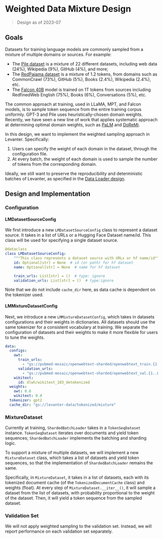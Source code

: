 # Weighted Data Mixture Design
> Design as of 2023-07

## Goals
Datasets for training language models are commonly sampled from a mixture of multiple domains or sources.
For example:
- The [Pile dataset](https://pile.eleuther.ai/) is a mixture of 22 different datasets, including
web data (24%), Wikipedia (9%), GitHub (4%), and more;
- The [RedPajama dataset](https://huggingface.co/datasets/togethercomputer/RedPajama-Data-1T) is
a mixture of 1.2 tokens, from domains such as CommonCrawl (73%), GitHub (5%), Books (2.4%),
Wikipedia (2.4%), etc.
- The [Falcon 40B](https://huggingface.co/tiiuae/falcon-40b) model is trained on 1T tokens from
sources including RedfinedWeb English (75%), Books (6%), Conversations (5%), etc.

The common approach at training, used in LLaMA, MPT, and Falcon models, is to sample token sequence from
the entire training corpus uniformly. GPT-3 and Pile uses heuristically-chosen domain weights.
Recently, we have seen a new line of work that applies systematic approach at determining optimal domain
weights, such as [PaLM](https://arxiv.org/abs/2204.02311) and [DoReMi](https://arxiv.org/abs/2305.10429).

In this design, we want to implement the weighted sampling approach in Levanter. Specifically:
1. Users can specify the weight of each domain in the dataset, through the configuration file.
2. At every batch, the weight of each domain is used to sample the number of tokens from the
corresponding domain.

Ideally, we still want to preserve the reproducibility and deterministic batches of Levanter,
as specified in the [Data Loader design](Data-Loader-Design.md).


## Design and Implementation
### Configuration
#### LMDatasetSourceConfig
We first introduce a new `LMDatasetSourceConfig` class to represent a dataset source. It takes in a list of URLs or a Hugging Face Dataset name/id. This class will be used for specifying a single dataset source.

```yaml
@dataclass
class LMDatasetSourceConfig:
    """This class represents a dataset source with URLs or hf name/id"""
    id: Optional[str] = None  # id (or path) for hf dataset
    name: Optional[str] = None  # name for hf dataset

    train_urls: List[str] = ()  # type: ignore
    validation_urls: List[str] = ()  # type:ignore
```

Note that we do not include `cache_dir` here, as data cache is dependent on the tokenizer used.

#### LMMixtureDatasetConfig
Next, we introduce a new `LMMixtureDatasetConfig`, which takes in datasets configurations and their weights in dictionaries.
All datasets should use the same tokenizer for a consistent vocabulary at training.
We separate the configuration of datasets and their weights to make it more flexible for users to tune the weights.

```yaml
data:
  configs:
    owt:
      train_urls:
        - "gs://pubmed-mosaic/openwebtext-sharded/openwebtext_train.{1..128}-of-128.jsonl.gz"
      validation_urls:
        - "gs://pubmed-mosaic/openwebtext-sharded/openwebtext_val.{1..8}-of-8.jsonl.gz"
    wikitext:
      id: dlwh/wikitext_103_detokenized
  weights:
    owt: 0.6
    wikitext: 0.4
  tokenizer: gpt2
  cache_dir: "gs://levanter-data/tokenized/mixture"
```

### MixtureDataset
Currently at training, `ShardedBatchLoader` takes in a `TokenSeqDataset` instance. `TokenSeqDataset`
iterates over documents and yield token sequences; `ShardedBatchLoader` implements the batching
and sharding logic.

To support a mixture of multiple datasets, we will implement a new `MixtureDataset` class, which
takes a list of datasets and yield token sequences, so that the implementation of `ShardedBatchLoader`
remains the same.

Specifically, in `MixtureDataset`, it takes in a list of datasets, each with its tokenized document
cache (of the `TokenizedDocumentCache` class) and weights (float). At every step of
`MixtureDataset.__iter__()`, it will sample a dataset from the list of datasets, with probability
proportional to the weight of the dataset. Then, it will yield a token sequence from the sampled
dataset.

### Validation Set
We will not apply weighted sampling to the validation set. Instead, we will report performance on each
validation set separately.
